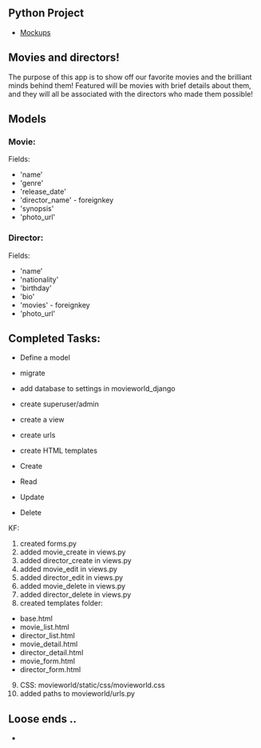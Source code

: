 ## Python Project
- [Mockups](https://xd.adobe.com/view/c03d03f3-5841-473b-4f38-242ef961504a-b60c/)

## Movies and directors!

The purpose of this app is to show off our favorite movies and the brilliant minds behind them! Featured will be movies with brief details about them, and they will all be associated with the directors who made them possible!

## Models

### Movie:
Fields:
- 'name'
- 'genre'
- 'release_date'
- 'director_name' - foreignkey
- 'synopsis'
- 'photo_url'

### Director:
Fields:
- 'name'
- 'nationality'
- 'birthday'
- 'bio'
- 'movies' - foreignkey
- 'photo_url'

## Completed Tasks:
- Define a model
- migrate

- add database to settings in movieworld_django
- create superuser/admin
- create a view
- create urls
- create HTML templates
- Create
- Read
- Update
- Delete 

KF:
1. created forms.py
2. added movie_create in views.py
3. added director_create in views.py
4. added movie_edit in views.py
5. added director_edit in views.py
6. added movie_delete in views.py
7. added director_delete in views.py
8. created templates folder:
- base.html
- movie_list.html
- director_list.html 
- movie_detail.html
- director_detail.html
- movie_form.html
- director_form.html
9. CSS: movieworld/static/css/movieworld.css
10. added paths to movieworld/urls.py

## Loose ends ..
- 
